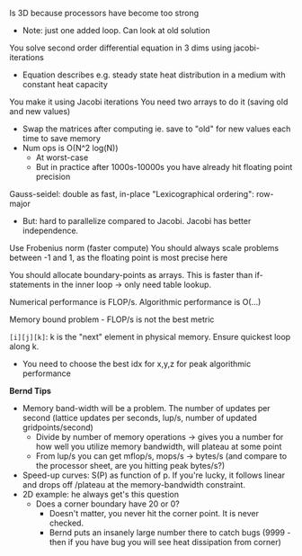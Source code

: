 Is 3D because processors have become too strong 
- Note: just one added loop. Can look at old solution

You solve second order differential equation in 3 dims using jacobi-iterations
- Equation describes e.g. steady state heat distribution in a medium with constant heat capacity

You make it using Jacobi iterations
You need two arrays to do it (saving old and new values)
- Swap the matrices after computing ie. save to "old" for new values each time to save memory
- Num ops is O(N^2 log(N))
	- At worst-case
	- But in practice after 1000s-10000s you have already hit floating point precision

Gauss-seidel: double as fast, in-place
"Lexicographical ordering": row-major
- But: hard to parallelize compared to Jacobi. Jacobi has better independence. 

Use Frobenius norm (faster compute)
You should always scale problems between -1 and 1, as the floating point is most precise here

You should allocate boundary-points as arrays. This is faster than if-statements in the inner loop -> only need table lookup. 

Numerical performance is FLOP/s. Algorithmic performance is O(...)

Memory bound problem - FLOP/s is not the best metric 

`[i][j][k]`: k is the "next" element in physical memory. Ensure quickest loop along k. 
- You need to choose the best idx for x,y,z for peak algorithmic performance

<b> Bernd Tips</b>
- Memory band-width will be a problem. The number of updates per second (lattice updates per seconds, lup/s, number of updated gridpoints/second)
	- Divide by number of memory operations -> gives you a number for how well you utilize memory bandwidth, will plateau at some point
	- From lup/s you can get mflop/s, mops/s -> bytes/s (and compare to the processor sheet, are you hitting peak bytes/s?)
- Speed-up curves: S(P) as function of p. If you're lucky, it follows linear and drops off /plateau at the memory-bandwidth constraint. 
- 2D example: he always get's this question
	- Does a corner boundary have 20 or 0? 
		- Doesn't matter, you never hit the corner point. It is never checked. 
		- Bernd puts an insanely large number there to catch bugs (9999 - then if you have bug you will see heat dissipation from corner)
